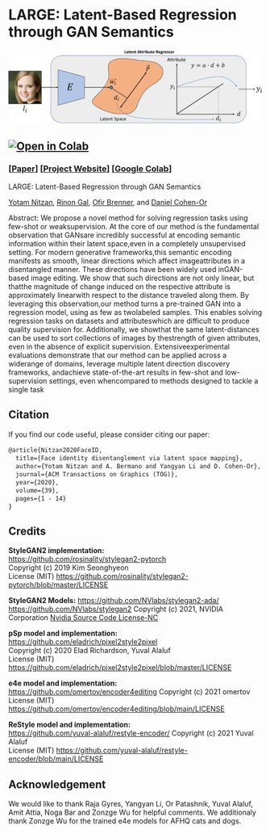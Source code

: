 # LARGE: Latent-Based Regression through GAN Semantics

<p align="center">
<img src="docs/imgs/pipeline_final.png" width="800px"/>
</p>

## [![Open in Colab](https://colab.research.google.com/assets/colab-badge.svg)](https://colab.research.google.com/drive/1i5_uVHWOJlh2adRFT5BuDhoRftq9Oosx#scrollTo=lNc6HHfHDfnE)

### [[Paper](https://arxiv.org/abs/2004.15021)] [[Project Website](https://roxanneluo.github.io/Consistent-Video-Depth-Estimation/)] [[Google Colab](https://colab.research.google.com/drive/1i5_uVHWOJlh2adRFT5BuDhoRftq9Oosx#scrollTo=lNc6HHfHDfnE)]

LARGE: Latent-Based Regression through GAN Semantics

[Yotam Nitzan](https://yotamnitzan.github.io), [Rinon Gal](fill), [Ofir Brenner](fill), and [Daniel Cohen-Or](https://danielcohenor.com/)

Abstract: We propose a novel method for solving regression tasks using few-shot or weaksupervision. At the core of our method is the fundamental observation that GANsare incredibly successful at encoding semantic information within their latent space,even in a completely unsupervised setting. For modern generative frameworks,this semantic encoding manifests as smooth, linear directions which affect imageattributes in a disentangled manner. These directions have been widely used inGAN-based image editing. We show that such directions are not only linear, but thatthe magnitude of change induced on the respective attribute is approximately linearwith respect to the distance traveled along them. By leveraging this observation,our method turns a pre-trained GAN into a regression model, using as few as twolabeled samples. This enables solving regression tasks on datasets and attributeswhich are difficult to produce quality supervision for. Additionally, we showthat the same latent-distances can be used to sort collections of images by thestrength of given attributes, even in the absence of explicit supervision. Extensiveexperimental evaluations demonstrate that our method can be applied across a widerange of domains, leverage multiple latent direction discovery frameworks, andachieve state-of-the-art results in few-shot and low-supervision settings, even whencompared to methods designed to tackle a single task

## Citation

If you find our code useful, please consider citing our paper:

```
@article{Nitzan2020FaceID,
  title={Face identity disentanglement via latent space mapping},
  author={Yotam Nitzan and A. Bermano and Yangyan Li and D. Cohen-Or},
  journal={ACM Transactions on Graphics (TOG)},
  year={2020},
  volume={39},
  pages={1 - 14}
}
```

## Credits

**StyleGAN2 implementation:**  
https://github.com/rosinality/stylegan2-pytorch  
Copyright (c) 2019 Kim Seonghyeon  
License (MIT) https://github.com/rosinality/stylegan2-pytorch/blob/master/LICENSE 

**StyleGAN2 Models:**
https://github.com/NVlabs/stylegan2-ada/
https://github.com/NVlabs/stylegan2
Copyright (c) 2021, NVIDIA Corporation
[Nvidia Source Code License-NC](https://nvlabs.github.io/stylegan2/license.html)

**pSp model and implementation:**   
https://github.com/eladrich/pixel2style2pixel  
Copyright (c) 2020 Elad Richardson, Yuval Alaluf  
License (MIT) https://github.com/eladrich/pixel2style2pixel/blob/master/LICENSE

**e4e model and implementation:**   
https://github.com/omertov/encoder4editing
Copyright (c) 2021 omertov  
License (MIT) https://github.com/omertov/encoder4editing/blob/main/LICENSE

**ReStyle model and implementation:**   
https://github.com/yuval-alaluf/restyle-encoder/
Copyright (c) 2021 Yuval Alaluf  
License (MIT) https://github.com/yuval-alaluf/restyle-encoder/blob/main/LICENSE

## Acknowledgement

We would like to thank Raja Gyres, Yangyan Li, Or Patashnik, Yuval Alaluf, Amit Attia, Noga Bar and Zonzge Wu for helpful comments. We additionaly thank Zonzge Wu for the trained e4e models for AFHQ cats and dogs.